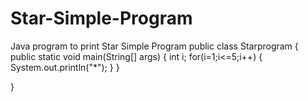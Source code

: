 # Star-Simple-Program
Java program to print Star Simple Program
public class Starprogram {
    public static void main(String[] args) {
        int i;
        for(i=1;i<=5;i++)
        {
            System.out.println("*");
        }
    }
    
}
